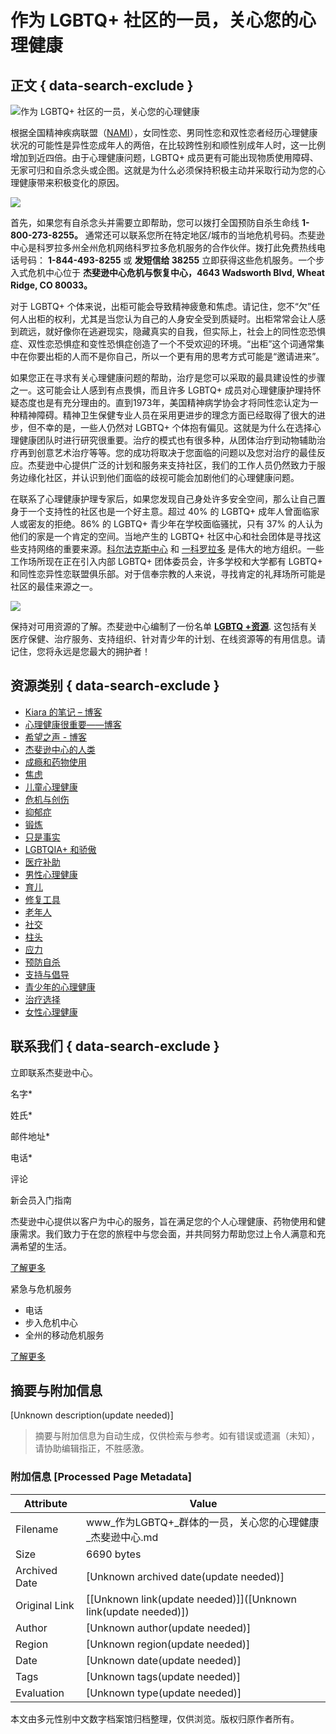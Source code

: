 # 作为 LGBTQ+ 社区的一员，关心您的心理健康

## 正文 { data-search-exclude }


![作为 LGBTQ+ 社区的一员，关心您的心理健康](https://www.jcmh.org/wp-content/themes/yootheme/cache/2d/hero_mental_health_lgbtq-2d89d49a.jpeg)

根据全国精神疾病联盟（[NAMI](https://www.nami.org/Your-Journey/Identity-and-Cultural-Dimensions/LGBTQI)），女同性恋、男同性恋和双性恋者经历心理健康状况的可能性是异性恋成年人的两倍，在比较跨性别和顺性别成年人时，这一比例增加到近四倍。由于心理健康问题，LGBTQ+ 成员更有可能出现物质使用障碍、无家可归和自杀念头或企图。这就是为什么必须保持积极主动并采取行动为您的心理健康带来积极变化的原因。

![](https://jeffcent.wpenginepowered.com/wp-content/uploads/2018/11/CrisisRecoveryCenter.jpg)

首先，如果您有自杀念头并需要立即帮助，您可以拨打全国预防自杀生命线 **1-800-273-8255。** 通常还可以联系您所在特定地区/城市的当地危机号码。杰斐逊中心是科罗拉多州全州危机网络科罗拉多危机服务的合作伙伴。拨打此免费热线电话号码： **1-844-493-8255** 或 **发短信给 38255** 立即获得这些危机服务。一个步入式危机中心位于 **杰斐逊中心危机与恢复中心，4643 Wadsworth Blvd, Wheat Ridge, CO 80033。**

对于 LGBTQ+ 个体来说，出柜可能会导致精神疲惫和焦虑。请记住，您不“欠”任何人出柜的权利，尤其是当您认为自己的人身安全受到质疑时。出柜常常会让人感到疏远，就好像你在逃避现实，隐藏真实的自我，但实际上，社会上的同性恋恐惧症、双性恋恐惧症和变性恐惧症创造了一个不受欢迎的环境。“出柜”这个词通常集中在你要出柜的人而不是你自己，所以一个更有用的思考方式可能是“邀请进来”。

如果您正在寻求有关心理健康问题的帮助，治疗是您可以采取的最具建设性的步骤之一。这可能会让人感到有点畏惧，而且许多 LGBTQ+ 成员对心理健康护理持怀疑态度也是有充分理由的。直到1973年，美国精神病学协会才将同性恋认定为一种精神障碍。精神卫生保健专业人员在采用更进步的理念方面已经取得了很大的进步，但不幸的是，一些人仍然对 LGBTQ+ 个体抱有偏见。这就是为什么在选择心理健康团队时进行研究很重要。治疗的模式也有很多种，从团体治疗到动物辅助治疗再到创意艺术治疗等等。您的成功将取决于您面临的问题以及您对治疗的最佳反应。杰斐逊中心提供广泛的计划和服务来支持社区，我们的工作人员仍然致力于服务边缘​​化社区，并认识到他们面临的歧视可能会加剧他们的心理健康问题。

在联系了心理健康护理专家后，如果您发现自己身处许多安全空间，那么让自己置身于一个支持性的社区也是一个好主意。超过 40% 的 LGBTQ+ 成年人曾面临家人或密友的拒绝。86% 的 LGBTQ+ 青少年在学校面临骚扰，只有 37% 的人认为他们的家是一个肯定的空间。当地产生的 LGBTQ+ 社区中心和社会团体是寻找这些支持网络的重要来源。[科尔法克斯中心](https://lgbtqcolorado.org/) 和 [一科罗拉多](https://one-colorado.org/) 是伟大的地方组织。一些工作场所现在正在引入内部 LGBTQ+ 团体委员会，许多学校和大学都有 LGBTQ+ 和同性恋异性恋联盟俱乐部。对于信奉宗教的人来说，寻找肯定的礼拜场所可能是社区的最佳来源之一。

![](https://jeffcent.wpenginepowered.com/wp-content/uploads/2022/06/LGBTQ-mental-health-scaled.jpg)

保持对可用资源的了解。杰斐逊中心编制了一份名单 **[LGBTQ +资源](https://jeffcent.wpenginepowered.com/wp-content/uploads/2022/04/LGBTQ-Resources-updated-2022.pdf)**. 这包括有关医疗保健、治疗服务、支持组织、针对青少年的计划、在线资源等的有用信息。请记住，您将永远是您最大的拥护者！

## 资源类别 { data-search-exclude }

- [Kiara 的笔记 – 博客](https://www.jcmh.org/zh-CN/resources/kiaras-note/)
- [心理健康很重要——博客](https://www.jcmh.org/zh-CN/resources/mental-health-matters/)
- [希望之声 - 博客](https://www.jcmh.org/zh-CN/resources/voices-of-hope/)
- [杰斐逊中心的人类](https://www.jcmh.org/zh-CN/resources/hojc/)
- [成瘾和药物使用](https://www.jcmh.org/zh-CN/resources/addiction-substance-use/)
- [焦虑](https://www.jcmh.org/zh-CN/resources/anxiety/)
- [儿童心理健康](https://www.jcmh.org/zh-CN/resources/child-mental-health/)
- [危机与创伤](https://www.jcmh.org/zh-CN/resources/crisis-and-trauma/)
- [抑郁症](https://www.jcmh.org/zh-CN/resources/depression/)
- [锻炼](https://www.jcmh.org/zh-CN/resources/exercise/)
- [只是事实](https://www.jcmh.org/zh-CN/resources/just-the-facts/)
- [LGBTQIA+ 和骄傲](https://www.jcmh.org/zh-CN/resources/lgbtqia-pride/)
- [医疗补助](https://www.jcmh.org/zh-CN/resources/medicaid/)
- [男性心理健康](https://www.jcmh.org/zh-CN/resources/mens-mental-health/)
- [育儿](https://www.jcmh.org/zh-CN/resources/parenting/)
- [修复工具](https://www.jcmh.org/zh-CN/resources/recovery/)
- [老年人](https://www.jcmh.org/zh-CN/resources/senior-and-older-adult/)
- [社交](https://www.jcmh.org/zh-CN/resources/socializing/)
- [柱头](https://www.jcmh.org/zh-CN/resources/stigma/)
- [应力](https://www.jcmh.org/zh-CN/resources/stress/)
- [预防自杀](https://www.jcmh.org/zh-CN/resources/suicide-prevention/)
- [支持与倡导](https://www.jcmh.org/zh-CN/resources/support-advocacy/)
- [青少年的心理健康](https://www.jcmh.org/zh-CN/resources/teens-mental-health/)
- [治疗选择](https://www.jcmh.org/zh-CN/resources/treatment-options/)
- [女性心理健康](https://www.jcmh.org/zh-CN/resources/womans-mental-health/)

## 联系我们 { data-search-exclude }

立即联系杰斐逊中心。 

名字\*

姓氏\*

邮件地址\*

电话\*

评论

新会员入门指南

杰斐逊中心提供以客户为中心的服务，旨在满足您的个人心理健康、药物使用和健康需求。我们致力于在您的旅程中与您会面，并共同努力帮助您过上令人满意和充满希望的生活。

[了解更多](https://www.jcmh.org/zh-CN/getting-started/)

紧急与危机服务

- 电话
- 步入危机中心
- 全州的移动危机服务

[了解更多](https://www.jcmh.org/zh-CN/emergency-crisis-services/)
<!-- tcd_original_link https://www.jcmh.org/zh-CN/caring-for-your-mental-health-as-a-member-of-the-lgbtq-community/ -->


## 摘要与附加信息

<!-- tcd_abstract -->
[Unknown description(update needed)]
<!-- tcd_abstract_end -->

> 摘要与附加信息为自动生成，仅供检索与参考。如有错误或遗漏（未知），请协助编辑指正，不胜感激。

### 附加信息 [Processed Page Metadata]

| Attribute       | Value                                  |
|-----------------|----------------------------------------|
| Filename        | www_作为LGBTQ+_群体的一员，关心您的心理健康_杰斐逊中心.md                             |
| Size            | 6690 bytes                           |
| Archived Date   | [Unknown archived date(update needed)]                             |
| Original Link   | [[Unknown link(update needed)]]([Unknown link(update needed)])                       |
| Author          | [Unknown author(update needed)]                               |
| Region          | [Unknown region(update needed)]                               |
| Date            | [Unknown date(update needed)]                                 |
| Tags            | [Unknown tags(update needed)]                                 |
| Evaluation            | [Unknown type(update needed)]                                 |
<!-- tcd_table_end -->

本文由多元性别中文数字档案馆归档整理，仅供浏览。版权归原作者所有。
